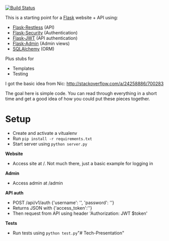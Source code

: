 [![Build Status](https://travis-ci.org/graup/flask-restless-security.svg?branch=master)](https://travis-ci.org/graup/flask-restless-security)

This is a starting point for a [Flask](http://flask.pocoo.org/) website + API using:

- [Flask-Restless](https://flask-restless.readthedocs.org/en/latest/) (API)
- [Flask-Security](https://pythonhosted.org/Flask-Security/) (Authentication)
- [Flask-JWT](https://pythonhosted.org/Flask-JWT/) (API authentication)
- [Flask-Admin](http://flask-admin.readthedocs.org/en/latest/) (Admin views)
- [SQLAlchemy](http://www.sqlalchemy.org/) (ORM)

Plus stubs for

- Templates
- Testing

I got the basic idea from Nic:
http://stackoverflow.com/a/24258886/700283

The goal here is simple code. You can read through everything in a short time 
and get a good idea of how you could put these pieces together.

Setup
=====

- Create and activate a vitualenv
- Run `pip install -r requirements.txt`
- Start server using `python server.py`

**Website**

- Access site at /. Not much there, just a basic example for logging in

**Admin**

- Access admin at /admin

**API auth**

- POST /api/v1/auth {'username': '', 'password': ''}
- Returns JSON with {'access_token':''}  
- Then request from API using header 'Authorization: JWT $token'

**Tests**

- Run tests using `python test.py`"# Tech-Presentation" 
